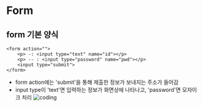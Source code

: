 # Form 
## form 기본 양식
```
<form action="">
    <p> -: <input type="text" name="id"></p>
    <p> -- : <input type="password" name="pwd"></p>
    <input type="submit">
</form>
```
* form action에는 'submit'을 통해 제출한 정보가 보내지는 주소가 들어감
* input type이 'text'면 입력하는 정보가 화면상에 나타나고, 'password'면 모자이크 처리
![coding](./img/form_id&pw.PNG)
